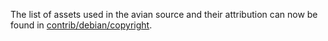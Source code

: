 The list of assets used in the avian source and their attribution can now be found in [contrib/debian/copyright](../contrib/debian/copyright).
